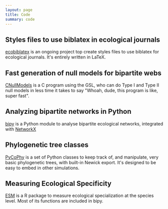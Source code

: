 ```yaml
---
layout: page
title: Code
summary: code
---
```


## Styles files to use biblatex in ecological journals
[ecobiblatex](https://github.com/tpoisot/ecobiblatex) is an ongoing project top create styles files to use biblatex for ecological journals. It's entirely written in LaTeX.

## Fast generation of null models for bipartite webs
[CNullModels](https://github.com/tpoisot/CNullModels) is a C program using the GSL, who can do Type I and Type II null models in less time it takes to say "Whoah, dude, this program is like, super fast".

## Analyzing bipartite networks in Python
[bipy](http://tpoisot.github.com/bipy/) is a Python module to analyse bipartite ecological networks, integrated with [NetworkX](http://networkx.lanl.gov/)
	
## Phylogenetic tree classes
[PyCoPhy](https://github.com/tpoisot/PyCoPhy) is a set of Python classes to keep track of, and manipulate, very basic phylogenetic trees, with built-in Newick export. It's designed to be easy to embed in other simulations.

## Measuring Ecological Specificity
[ESM](https://r-forge.r-project.org/projects/esm/) is a R package to measure ecological specialization at the species level. Most of its functions are included in bipy.
